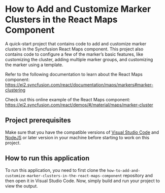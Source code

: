 # How to Add and Customize Marker Clusters in the React Maps Component

A quick-start project that contains code to add and customize marker clusters in the Syncfusion React Maps component. This project also contains code to configure a few of the marker’s basic features, like customizing the cluster, adding multiple marker groups, and customizing the marker using a template.
 
Refer to the following documentation to learn about the React Maps component: 
https://ej2.syncfusion.com/react/documentation/maps/markers#marker-clustering

Check out this online example of the React Maps component:
https://ej2.syncfusion.com/react/demos/#/material/maps/marker-cluster 

## Project prerequisites
Make sure that you have the compatible versions of [Visual Studio Code](https://code.visualstudio.com/download ) and [NodeJS](https://nodejs.org/en/download) or later version in your machine before starting to work on this project.

## How to run this application
To run this application, you need to first clone the `how-to-add-and-customize-marker-clusters-in-the-react-maps-component` repository and then open it in Visual Studio Code. Now, simply build and run your project to view the output.
